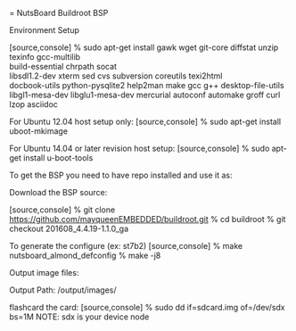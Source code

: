 = NutsBoard Buildroot BSP

Environment Setup

[source,console]
% sudo apt-get install gawk wget git-core diffstat unzip texinfo gcc-multilib \
 build-essential chrpath  socat \
 libsdl1.2-dev xterm  sed cvs subversion coreutils texi2html \
 docbook-utils python-pysqlite2 help2man make gcc g++ desktop-file-utils \
 libgl1-mesa-dev libglu1-mesa-dev mercurial autoconf automake groff curl lzop asciidoc

For Ubuntu 12.04 host setup only:
[source,console]
% sudo apt-get install uboot-mkimage

For Ubuntu 14.04 or later revision host setup:
[source,console]
% sudo apt-get install u-boot-tools



To get the BSP you need to have repo installed and use it as:

Download the BSP source:

[source,console]
% git clone https://github.com/mayqueenEMBEDDED/buildroot.git
% cd buildroot
% git checkout 201608_4.4.19-1.1.0_ga


To generate the configure (ex: st7b2)
[source,console]
% make nutsboard_almond_defconfig
% make -j8


Output image files:

Output Path: <buildroot path>/output/images/

flashcard the card:
[source,console]
% sudo dd if=sdcard.img of=/dev/sdx bs=1M
NOTE: sdx is your device node

